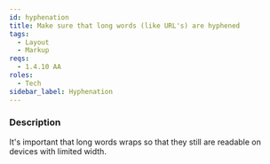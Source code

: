 ```yaml
---
id: hyphenation
title: Make sure that long words (like URL's) are hyphened
tags:
  - Layout
  - Markup
reqs:
  - 1.4.10 AA
roles:
  - Tech
sidebar_label: Hyphenation
---
```


### Description

It's important that long words wraps so that they still are readable on devices with limited width.
